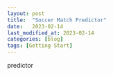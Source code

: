 ```yaml
---
layout: post
title:  "Soccer Match Predictor"
date:   2023-02-14
last_modified_at: 2023-02-14
categories: [blog]
tags: [Getting Start]
---
```


predictor
